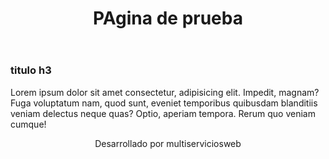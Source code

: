 <!DOCTYPE html>
<html lang="en">
<head>
    <meta charset="UTF-8">
    <meta http-equiv="X-UA-Compatible" content="IE=edge">
    <meta name="viewport" content="width=device-width, initial-scale=1.0">
    <title>Eliazar de la paz</title>
    <link href="https://cdn.jsdelivr.net/npm/bootstrap@5.0.2/dist/css/bootstrap.min.css" rel="stylesheet"
          integrity="sha384-EVSTQN3/azprG1Anm3QDgpJLIm9Nao0Yz1ztcQTwFspd3yD65VohhpuuCOmLASjC" crossorigin="anonymous">
    <script src="https://cdn.jsdelivr.net/npm/bootstrap@5.0.2/dist/js/bootstrap.bundle.min.js"
            integrity="sha384-MrcW6ZMFYlzcLA8Nl+NtUVF0sA7MsXsP1UyJoMp4YLEuNSfAP+JcXn/tWtIaxVXM"
            crossorigin="anonymous"></script>
</head>
<body>
<header>
    <center>
        <h1>PAgina de prueba</h1>
    </center>
</header>
<section>
    <article>
        <h3>titulo h3</h3>
        <p>
            Lorem ipsum dolor sit amet consectetur, adipisicing elit. Impedit, magnam? Fuga voluptatum nam, quod sunt,
            eveniet temporibus quibusdam blanditiis veniam delectus neque quas? Optio, aperiam tempora. Rerum quo veniam
            cumque!
        </p>
    </article>
</section>
<footer>
    <center>
        <p>
            Desarrollado por multiserviciosweb
        </p>
    </center>
</footer>
</body>
</html>